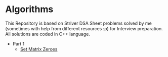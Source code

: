 # Algorithms

This Repository is based on Striver DSA Sheet problems solved by me (sometimes with help from different resources :p) for Interview preparation. 
All solutions are coded in C++ language.

* Part 1
    * [Set Matrix Zeroes](https://github.com/link/waiting.cpp)
